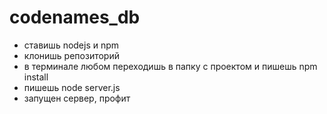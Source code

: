 # codenames_db

* ставишь nodejs и npm
* клонишь репозиторий
* в терминале любом переходишь в папку с проектом и пишешь npm install
* пишешь node server.js
* запущен сервер, профит
